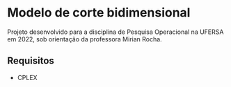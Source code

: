 # Modelo de corte bidimensional

Projeto desenvolvido para a disciplina de Pesquisa Operacional na UFERSA em 2022, sob orientação da professora Mirian Rocha.

## Requisitos
- CPLEX
